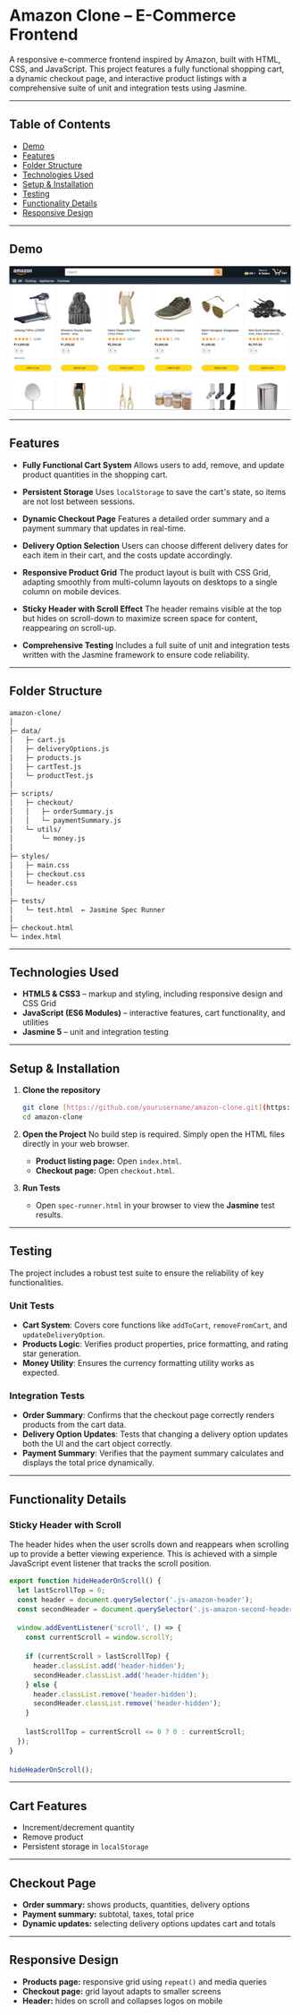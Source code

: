 # Amazon Clone – E-Commerce Frontend

A responsive e-commerce frontend inspired by Amazon, built with HTML, CSS, and JavaScript. This project features a fully functional shopping cart, a dynamic checkout page, and interactive product listings with a comprehensive suite of unit and integration tests using Jasmine.

---

## Table of Contents
- [Demo](#demo)
- [Features](#features)
- [Folder Structure](#folder-structure)
- [Technologies Used](#technologies-used)
- [Setup & Installation](#setup--installation)
- [Testing](#testing)
- [Functionality Details](#functionality-details)
- [Responsive Design](#responsive-design)

---

## Demo

![A screenshot of the Amazon clone project interface](image.png)

---

## Features

* **Fully Functional Cart System**
    Allows users to add, remove, and update product quantities in the shopping cart.

* **Persistent Storage**
    Uses `localStorage` to save the cart's state, so items are not lost between sessions.

* **Dynamic Checkout Page**
    Features a detailed order summary and a payment summary that updates in real-time.

* **Delivery Option Selection**
    Users can choose different delivery dates for each item in their cart, and the costs update accordingly.

* **Responsive Product Grid**
    The product layout is built with CSS Grid, adapting smoothly from multi-column layouts on desktops to a single column on mobile devices.

* **Sticky Header with Scroll Effect**
    The header remains visible at the top but hides on scroll-down to maximize screen space for content, reappearing on scroll-up.

* **Comprehensive Testing**
    Includes a full suite of unit and integration tests written with the Jasmine framework to ensure code reliability.

---


## Folder Structure
```
amazon-clone/
│
├─ data/
│   ├─ cart.js
│   ├─ deliveryOptions.js
│   ├─ products.js
│   ├─ cartTest.js
│   └─ productTest.js
│
├─ scripts/
│   ├─ checkout/
│   │   ├─ orderSummary.js
│   │   └─ paymentSummary.js
│   └─ utils/
│       └─ money.js
│
├─ styles/
│   ├─ main.css
│   ├─ checkout.css
│   └─ header.css
│
├─ tests/
│   └─ test.html  ← Jasmine Spec Runner
│
├─ checkout.html
└─ index.html
```


---

## Technologies Used
- **HTML5 & CSS3** – markup and styling, including responsive design and CSS Grid
- **JavaScript (ES6 Modules)** – interactive features, cart functionality, and utilities
- **Jasmine 5** – unit and integration testing

---

## Setup & Installation

1.  **Clone the repository**
    ```bash
    git clone [https://github.com/yourusername/amazon-clone.git](https://github.com/yourusername/amazon-clone.git)
    cd amazon-clone
    ```

2.  **Open the Project**
    No build step is required. Simply open the HTML files directly in your web browser.
    * **Product listing page:** Open `index.html`.
    * **Checkout page:** Open `checkout.html`.

3.  **Run Tests**
    * Open `spec-runner.html` in your browser to view the **Jasmine** test results.

---

## Testing

The project includes a robust test suite to ensure the reliability of key functionalities.

### Unit Tests
* **Cart System**: Covers core functions like `addToCart`, `removeFromCart`, and `updateDeliveryOption`.
* **Products Logic**: Verifies product properties, price formatting, and rating star generation.
* **Money Utility**: Ensures the currency formatting utility works as expected.

### Integration Tests
* **Order Summary**: Confirms that the checkout page correctly renders products from the cart data.
* **Delivery Option Updates**: Tests that changing a delivery option updates both the UI and the cart object correctly.
* **Payment Summary**: Verifies that the payment summary calculates and displays the total price dynamically.

---

## Functionality Details

### Sticky Header with Scroll
The header hides when the user scrolls down and reappears when scrolling up to provide a better viewing experience. This is achieved with a simple JavaScript event listener that tracks the scroll position.

```javascript
export function hideHeaderOnScroll() {
  let lastScrollTop = 0;
  const header = document.querySelector('.js-amazon-header');
  const secondHeader = document.querySelector('.js-amazon-second-header');

  window.addEventListener('scroll', () => {
    const currentScroll = window.scrollY;

    if (currentScroll > lastScrollTop) {
      header.classList.add('header-hidden');
      secondHeader.classList.add('header-hidden');
    } else {
      header.classList.remove('header-hidden');
      secondHeader.classList.remove('header-hidden');
    }

    lastScrollTop = currentScroll <= 0 ? 0 : currentScroll;
  });
}

hideHeaderOnScroll();
```

---

## Cart Features
- Increment/decrement quantity
- Remove product
- Persistent storage in `localStorage`

---

## Checkout Page
- **Order summary:** shows products, quantities, delivery options
- **Payment summary:** subtotal, taxes, total price
- **Dynamic updates:** selecting delivery options updates cart and totals

---

## Responsive Design
- **Products page:** responsive grid using `repeat()` and media queries
- **Checkout page:** grid layout adapts to smaller screens
- **Header:** hides on scroll and collapses logos on mobile

